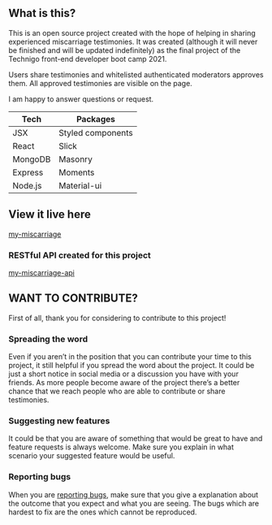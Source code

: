 ## What is this?

This is an open source project created with the hope of helping in sharing experienced miscarriage testimonies. It was created (although it will never be finished and will be updated indefinitely) as the final project of the Technigo front-end developer boot camp 2021.

Users share testimonies and whitelisted authenticated moderators approves them. All approved testimonies are visible on the page.

I am happy to answer questions or request.

| Tech | Packages |
| ---  | --- |
JSX |  Styled components
React | Slick
MongoDB | Masonry
Express | Moments
Node.js | Material-ui
  
  
## View it live here
<a href="https://mymiscarriage.netlify.app">my-miscarriage</a>
  
### RESTful API created for this project
<a href="https://mymiscarriage.herokuapp.com">my-miscarriage-api</a>
  
## WANT TO CONTRIBUTE?
First of all, thank you for considering to contribute to this project!

### Spreading the word
Even if you aren’t in the position that you can contribute your time to this project, it still helpful if you spread the word about the project. It could be just a short notice in social media or a discussion you have with your friends. As more people become aware of the project there’s a better chance that we reach people who are able to contribute or share testimonies.

### Suggesting new features
It could be that you are aware of something that would be great to have and feature requests is always welcome. Make sure you explain in what scenario your suggested feature would be useful.

### Reporting bugs
When you are
<a href="https://github.com/idsintehittapa/my-miscarriage/issues">reporting bugs</a>,
make sure that you give a explanation about the outcome that you expect and what you are seeing. The bugs which are hardest to fix are the ones which cannot be reproduced.